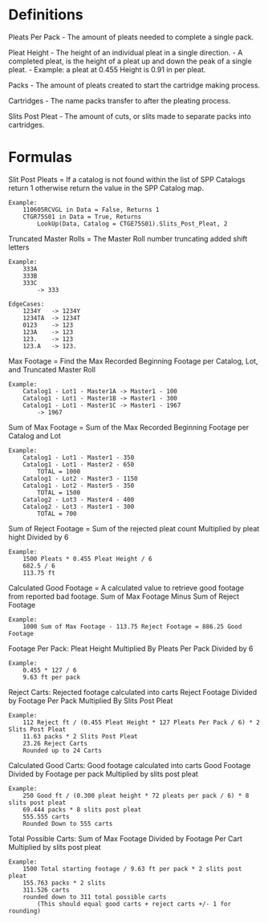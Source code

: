 # Definitions

Pleats Per Pack
    - The amount of pleats needed to complete a single pack.

Pleat Height
    - The height of an individual pleat in a single direction.
    - A completed pleat, is the height of a pleat up and down the peak of a 
    single pleat.
    - Example: a pleat at 0.455 Height is 0.91 in per pleat.

Packs
    - The amount of pleats created to start the cartridge making process.

Cartridges
    - The name packs transfer to after the pleating process. 

Slits Post Pleat
    - The amount of cuts, or slits made to separate packs into cartridges.


# Formulas

Slit Post Pleats =
    If a catalog is not found within the list of SPP Catalogs
    return 1
    otherwise return the value in the SPP Catalog map.

    Example:
        110605RCVGL in Data = False, Returns 1
        CTGR75S01 in Data = True, Returns
            LookUp(Data, Catalog = CTGE75S01).Slits_Post_Pleat, 2

Truncated Master Rolls =
    The Master Roll number truncating added
    shift letters

    Example:
        333A
        333B
        333C
            -> 333

    EdgeCases:
        1234Y   -> 1234Y
        1234TA  -> 1234T
        0123    -> 123
        123A    -> 123
        123.    -> 123
        123.A   -> 123.


Max Footage =
    Find the Max Recorded Beginning Footage per
    Catalog, Lot, and Truncated Master Roll

    Example:
        Catalog1 - Lot1 - Master1A -> Master1 - 100
        Catalog1 - Lot1 - Master1B -> Master1 - 300
        Catalog1 - Lot1 - Master1C -> Master1 - 1967
            -> 1967

Sum of Max Footage =
    Sum of the Max Recorded Beginning Footage per
    Catalog and Lot

    Example:
        Catalog1 - Lot1 - Master1 - 350
        Catalog1 - Lot1 - Master2 - 650
            TOTAL = 1000
        Catalog1 - Lot2 - Master3 - 1150
        Catalog1 - Lot2 - Master5 - 350
            TOTAL = 1500
        Catalog2 - Lot3 - Master4 - 400
        Catalog2 - Lot3 - Master1 - 300
            TOTAL = 700

Sum of Reject Footage =
    Sum of the rejected pleat count
    Multiplied by pleat hight
    Divided by 6

    Example:
        1500 Pleats * 0.455 Pleat Height / 6
        682.5 / 6
        113.75 ft

Calculated Good Footage =
    A calculated value to retrieve good footage from
    reported bad footage.
    Sum of Max Footage
    Minus Sum of Reject Footage

    Example:
        1000 Sum of Max Footage - 113.75 Reject Footage = 886.25 Good Footage

Footage Per Pack:
    Pleat Height
    Multiplied By Pleats Per Pack
    Divided by 6
    
    Example:
        0.455 * 127 / 6
        9.63 ft per pack

Reject Carts:
    Rejected footage calculated into carts
    Reject Footage
    Divided by Footage Per Pack
    Multiplied By Slits Post Pleat

    Example:
        112 Reject ft / (0.455 Pleat Height * 127 Pleats Per Pack / 6) * 2 Slits Post Pleat
        11.63 packs * 2 Slits Post Pleat
        23.26 Reject Carts
        Rounded up to 24 Carts

Calculated Good Carts:
    Good footage calculated into carts
    Good Footage
    Divided by Footage per pack
    Multiplied by slits post pleat

    Example:
        250 Good ft / (0.300 pleat height * 72 pleats per pack / 6) * 8 slits post pleat
        69.444 packs * 8 slits post pleat
        555.555 carts
        Rounded Down to 555 carts

Total Possible Carts:
    Sum of Max Footage
    Divided by Footage Per Cart
    Multiplied by slits post pleat

    Example:
        1500 Total starting footage / 9.63 ft per pack * 2 slits post pleat
        155.763 packs * 2 slits
        311.526 carts
        rounded down to 311 total possible carts
            (This should equal good carts + reject carts +/- 1 for rounding)